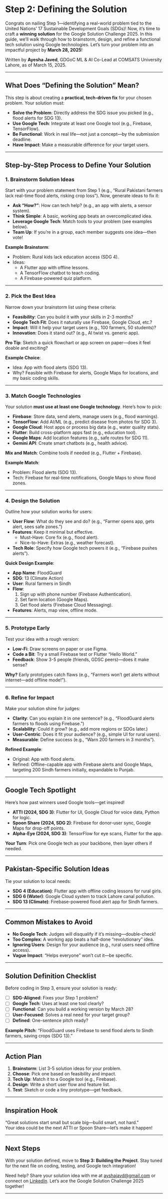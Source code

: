 # Step 2: Defining the Solution

Congrats on nailing Step 1—identifying a real-world problem tied to the United Nations’ 17 Sustainable Development Goals (SDGs)! Now, it’s time to craft a **winning solution** for the Google Solution Challenge 2025. In this guide, we’ll walk through how to brainstorm, design, and refine a functional tech solution using Google technologies. Let’s turn your problem into an impactful project by **March 28, 2025**!

Written by **Ayesha Javed**, GDGoC ML & AI Co-Lead at COMSATS University Lahore, as of March 15, 2025.

---

## What Does “Defining the Solution” Mean?
This step is about creating a **practical, tech-driven fix** for your chosen problem. Your solution must:
- **Solve the Problem**: Directly address the SDG issue you picked (e.g., flood alerts for SDG 13).
- **Use Google Tech**: Integrate at least one Google tool (e.g., Firebase, TensorFlow).
- **Be Functional**: Work in real life—not just a concept—by the submission deadline.
- **Have Impact**: Make a measurable difference for your target users.

---

## Step-by-Step Process to Define Your Solution

### 1. Brainstorm Solution Ideas
Start with your problem statement from Step 1 (e.g., “Rural Pakistani farmers lack real-time flood alerts, risking crop loss”). Now, generate ideas to fix it:
- **Ask “How?”**: How can tech help? (e.g., an app with alerts, a sensor system).
- **Think Simple**: A basic, working app beats an overcomplicated idea.
- **Leverage Google Tech**: Match tools to your problem (see examples below).
- **Team Up**: If you’re in a group, each member suggests one idea—then vote!

**Example Brainstorm**:  
- Problem: Rural kids lack education access (SDG 4).  
- Ideas:  
  - A Flutter app with offline lessons.  
  - A TensorFlow chatbot to teach coding.  
  - A Firebase-powered quiz platform.

---

### 2. Pick the Best Idea
Narrow down your brainstorm list using these criteria:
- **Feasibility**: Can you build it with your skills in 2-3 months?
- **Google Tech Fit**: Does it naturally use Firebase, Google Cloud, etc.?
- **Impact**: Will it help your target users (e.g., 100 farmers, 50 students)?
- **Innovation**: Does it stand out? (e.g., AI twist vs. generic app).

**Pro Tip**: Sketch a quick flowchart or app screen on paper—does it feel doable and exciting?

**Example Choice**:  
- Idea: App with flood alerts (SDG 13).  
- Why? Feasible with Firebase for alerts, Google Maps for locations, and my basic coding skills.

---

### 3. Match Google Technologies
Your solution **must use at least one Google technology**. Here’s how to pick:
- **Firebase**: Store data, send alerts, manage users (e.g., flood warnings).
- **TensorFlow**: Add AI/ML (e.g., predict disease from photos for SDG 3).
- **Google Cloud**: Host apps or process big data (e.g., water quality stats).
- **Flutter**: Build cross-platform apps fast (e.g., education tool).
- **Google Maps**: Add location features (e.g., safe routes for SDG 11).
- **Gemini API**: Create smart chatbots (e.g., health advice).

**Mix and Match**: Combine tools if needed (e.g., Flutter + Firebase).

**Example Match**:  
- Problem: Flood alerts (SDG 13).  
- Tech: Firebase for real-time notifications, Google Maps to show flood zones.

---

### 4. Design the Solution
Outline how your solution works for users:
- **User Flow**: What do they see and do? (e.g., “Farmer opens app, gets alert, sees safe zones.”)
- **Features**: Keep it minimal but effective.  
  - Must-Have: Core fix (e.g., flood alert).  
  - Nice-to-Have: Extras (e.g., weather forecast).
- **Tech Role**: Specify how Google tech powers it (e.g., “Firebase pushes alerts”).

**Quick Design Example**:  
- **App Name**: FloodGuard  
- **SDG**: 13 (Climate Action)  
- **User**: Rural farmers in Sindh  
- **Flow**:  
  1. Sign up with phone number (Firebase Authentication).  
  2. Set farm location (Google Maps).  
  3. Get flood alerts (Firebase Cloud Messaging).  
- **Features**: Alerts, map view, offline mode.

---

### 5. Prototype Early
Test your idea with a rough version:
- **Low-Fi**: Draw screens on paper or use Figma.  
- **Code a Bit**: Try a small Firebase test or Flutter “Hello World.”
- **Feedback**: Show 3-5 people (friends, GDSC peers)—does it make sense?

**Why?** Early prototypes catch flaws (e.g., “Farmers won’t get alerts without internet—add offline mode!”).

---

### 6. Refine for Impact
Make your solution shine for judges:
- **Clarity**: Can you explain it in one sentence? (e.g., “FloodGuard alerts farmers to floods using Firebase.”)
- **Scalability**: Could it grow? (e.g., add more regions or SDGs later.)
- **User-Centric**: Does it fit your audience? (e.g., simple UI for rural users).
- **Measurable**: Define success (e.g., “Warn 200 farmers in 3 months”).

**Refined Example**:  
- Original: App with flood alerts.  
- Refined: Offline-capable app with Firebase alerts and Google Maps, targeting 200 Sindh farmers initially, expandable to Punjab.

---

## Google Tech Spotlight
Here’s how past winners used Google tools—get inspired!
- **ATTI (2024, SDG 3)**: Flutter for UI, Google Cloud for voice data, Python for logic.
- **Spoon Share (2024, SDG 2)**: Firebase for donor-user sync, Google Maps for drop-off points.
- **Alpha-Eye (2024, SDG 3)**: TensorFlow for eye scans, Flutter for the app.

**Your Turn**: Pick one Google tech as your backbone, then layer others if needed.

---

## Pakistan-Specific Solution Ideas
Tie your solution to local needs:
- **SDG 4 (Education)**: Flutter app with offline coding lessons for rural girls.  
- **SDG 6 (Water)**: Google Cloud system to track Lahore canal pollution.  
- **SDG 13 (Climate)**: Firebase-powered flood alert app for Sindh farmers.

---

## Common Mistakes to Avoid
- **No Google Tech**: Judges will disqualify if it’s missing—double-check!
- **Too Complex**: A working app beats a half-done “revolutionary” idea.
- **Ignoring Users**: Design for your audience (e.g., rural users need offline access).
- **Vague Impact**: “Helps everyone” won’t cut it—be specific.

---

## Solution Definition Checklist
Before coding in Step 3, ensure your solution is ready:
- [ ] **SDG-Aligned**: Fixes your Step 1 problem?
- [ ] **Google Tech**: Uses at least one tool clearly?
- [ ] **Functional**: Can you build a working version by March 28?
- [ ] **User-Focused**: Solves a real need for your target group?
- [ ] **Defined**: One-sentence pitch ready?

**Example Pitch**: “FloodGuard uses Firebase to send flood alerts to Sindh farmers, saving crops (SDG 13).”

---

## Action Plan
1. **Brainstorm**: List 3-5 solution ideas for your problem.  
2. **Choose**: Pick one based on feasibility and impact.  
3. **Tech Up**: Match it to a Google tool (e.g., Firebase).  
4. **Design**: Write a short user flow and feature list.  
5. **Test**: Sketch or code a tiny prototype—get feedback.

---

## Inspiration Hook
“Great solutions start small but scale big—build smart, not hard.”  
Your idea could be the next ATTI or Spoon Share—let’s make it happen!

---

## Next Steps
With your solution defined, move to **Step 3: Building the Project**. Stay tuned for the next file on coding, testing, and Google tech integration!

Need help? Share your solution idea with me at [ayshajavd@gmail.com](mailto:ayshajavd@gmail.com) or connect on [LinkedIn](https://www.linkedin.com/in/ayeshajavedgen). Let’s ace the Google Solution Challenge 2025 together!

---